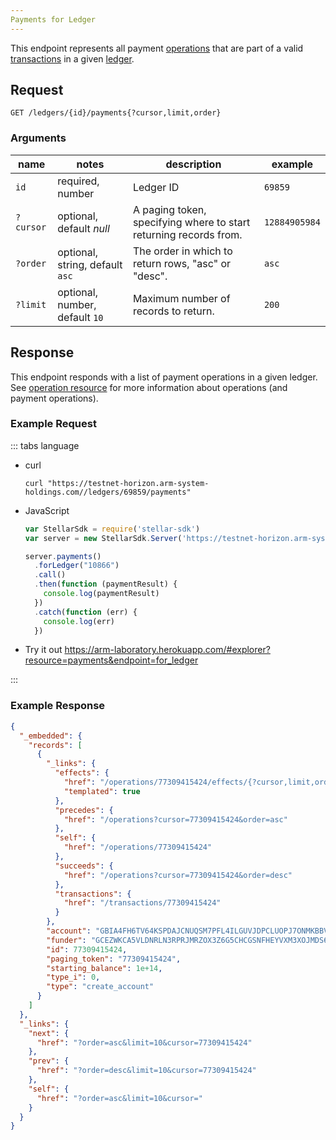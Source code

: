 ```yaml
---
Payments for Ledger
---
```


This endpoint represents all payment [operations](../resources/operation.md) that are part of a valid [transactions](../resources/transaction.md) in a given [ledger](../resources/ledger.md).

## Request

```
GET /ledgers/{id}/payments{?cursor,limit,order}
```

### Arguments

|  name  |  notes  | description | example |
| ------ | ------- | ----------- | ------- |
| `id` | required, number | Ledger ID | `69859` |
| `?cursor` | optional, default _null_ | A paging token, specifying where to start returning records from. | `12884905984` |
| `?order`  | optional, string, default `asc` | The order in which to return rows, "asc" or "desc". | `asc` |
| `?limit`  | optional, number, default `10` | Maximum number of records to return. | `200` |



## Response

This endpoint responds with a list of payment operations in a given ledger.  See [operation resource](../resources/operation.md) for more information about operations (and payment operations).


### Example Request
::: tabs language

- curl
  ```curl
  curl "https://testnet-horizon.arm-system-holdings.com//ledgers/69859/payments"
  ```
- JavaScript
  ```js
  var StellarSdk = require('stellar-sdk')
  var server = new StellarSdk.Server('https://testnet-horizon.arm-system-holdings.com/');

  server.payments()
    .forLedger("10866")
    .call()
    .then(function (paymentResult) {
      console.log(paymentResult)
    })
    .catch(function (err) {
      console.log(err)
    })
  ```
- Try it out
  https://arm-laboratory.herokuapp.com/#explorer?resource=payments&endpoint=for_ledger

:::
### Example Response

```json
{
  "_embedded": {
    "records": [
      {
        "_links": {
          "effects": {
            "href": "/operations/77309415424/effects/{?cursor,limit,order}",
            "templated": true
          },
          "precedes": {
            "href": "/operations?cursor=77309415424&order=asc"
          },
          "self": {
            "href": "/operations/77309415424"
          },
          "succeeds": {
            "href": "/operations?cursor=77309415424&order=desc"
          },
          "transactions": {
            "href": "/transactions/77309415424"
          }
        },
        "account": "GBIA4FH6TV64KSPDAJCNUQSM7PFL4ILGUVJDPCLUOPJ7ONMKBBVUQHRO",
        "funder": "GCEZWKCA5VLDNRLN3RPRJMRZOX3Z6G5CHCGSNFHEYVXM3XOJMDS674JZ",
        "id": 77309415424,
        "paging_token": "77309415424",
        "starting_balance": 1e+14,
        "type_i": 0,
        "type": "create_account"
      }
    ]
  },
  "_links": {
    "next": {
      "href": "?order=asc&limit=10&cursor=77309415424"
    },
    "prev": {
      "href": "?order=desc&limit=10&cursor=77309415424"
    },
    "self": {
      "href": "?order=asc&limit=10&cursor="
    }
  }
}
```
